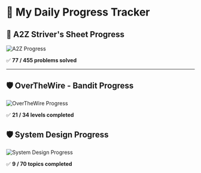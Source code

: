 # 🚀 My Daily Progress Tracker

## 📌 A2Z Striver's Sheet Progress  
![A2Z Progress](https://img.shields.io/badge/Progress-77%2F455-blue?style=for-the-badge&logo=leetcode)

✅ **77 / 455 problems solved**    

---

## 🛡️ OverTheWire - Bandit Progress  
![OverTheWire Progress](https://img.shields.io/badge/Bandit-21%2F34-brightgreen)

✅ **21 / 34 levels completed**  

## 🛡️ System Design Progress  
![System Design Progress](https://img.shields.io/badge/Bandit-9%2F70-brightgreen)

✅ **9 / 70 topics completed**  
